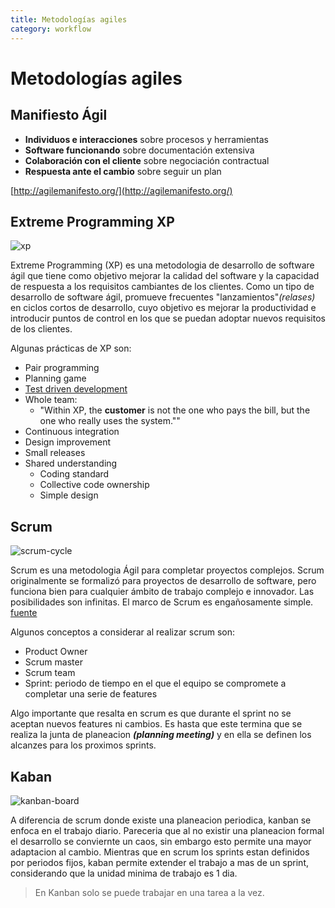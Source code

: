```yaml
---
title: Metodologías agiles
category: workflow
---
```


# Metodologías agiles

## Manifiesto Ágil

- **Individuos e interacciones** sobre procesos y herramientas
- **Software funcionando** sobre documentación extensiva
- **Colaboración con el cliente** sobre negociación contractual
- **Respuesta ante el cambio** sobre seguir un plan


[http://agilemanifesto.org/](http://agilemanifesto.org/)

## Extreme Programming XP
![xp](https://upload.wikimedia.org/wikipedia/commons/thumb/8/84/Extreme_Programming.svg/367px-Extreme_Programming.svg.png)

Extreme Programming (XP) es una metodologia de desarrollo de software ágil que tiene como objetivo mejorar la calidad del software y la capacidad de respuesta a los requisitos cambiantes de los clientes. Como un tipo de desarrollo de software ágil, promueve frecuentes "lanzamientos"*(relases)* en ciclos cortos de desarrollo, cuyo objetivo es mejorar la productividad e introducir puntos de control en los que se puedan adoptar nuevos requisitos de los clientes.

Algunas prácticas de XP son:
  * Pair programming
  * Planning game
  * [Test driven development](https://github.com/iOSLabUNAM/diplomado/wiki/TDD)
  * Whole team:
     - "Within XP, the **customer** is not the one who pays the bill, but the one who really uses the system.""
  * Continuous integration
  * Design improvement
  * Small releases
  * Shared understanding
    - Coding standard
    - Collective code ownership
    - Simple design

## Scrum

![scrum-cycle](https://cdn.evbuc.com/eventlogos/45795285/scrumframework2000x1000.png)

Scrum es una metodologia Ágil para completar proyectos complejos. Scrum originalmente se formalizó para proyectos de desarrollo de software, pero funciona bien para cualquier ámbito de trabajo complejo e innovador. Las posibilidades son infinitas. El marco de Scrum es engañosamente simple. [fuente](https://www.scrumalliance.org/why-scrum)

Algunos conceptos a considerar al realizar scrum son:
  * Product Owner
  * Scrum master
  * Scrum team
  * Sprint: periodo de tiempo en el que el equipo se compromete a completar una serie de features

Algo importante que resalta en scrum es que durante el sprint no se aceptan nuevos features ni cambios. Es hasta que este termina que se realiza la junta de planeacion ***(planning meeting)*** y en ella se definen los alcanzes para los proximos sprints.

## Kaban

![kanban-board](https://d2t79q9g75enw7.cloudfront.net/wp-content/uploads/2016/10/kanban-board.png)

A diferencia de scrum donde existe una planeacion periodica, kanban se enfoca en el trabajo diario. Pareceria que al no existir una planeacion formal el desarrollo se conviernte un caos, sin embargo esto permite una mayor adaptacion al cambio. Mientras que en scrum los sprints estan definidos por periodos fijos, kaban permite extender el trabajo a mas de un sprint, considerando que la unidad minima de trabajo es 1 dia.

> En Kanban solo se puede trabajar en una tarea a la vez.
